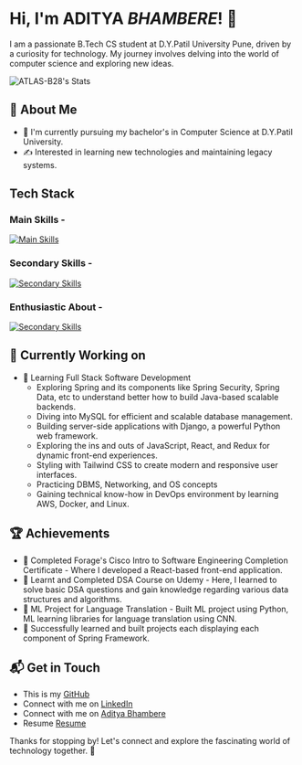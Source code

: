 # Hi, I'm ADITYA ***BHAMBERE***! 👋

I am a passionate B.Tech CS student at D.Y.Patil University Pune, driven by a curiosity for technology. My journey involves delving into the world of computer science and exploring new ideas.

![ATLAS-B28's Stats](https://github-readme-stats.vercel.app/api?username=ATLAS-B28&theme=vue-dark&show_icons=true&hide_border=true&count_private=true)

## 🚀 About Me

- 🔭 I'm currently pursuing my bachelor's in Computer Science at D.Y.Patil University.
- ✍️ Interested in learning new technologies and maintaining legacy systems.

## Tech Stack
### Main Skills -
[![Main Skills](https://skillicons.dev/icons?i=java,spring,js,py,mysql,mongodb,git)](https://skillicons.dev)
### Secondary Skills -
[![Secondary Skills](https://skillicons.dev/icons?i=docker,aws,cpp,cs,dotnet,django,sqlite,ubuntu)](https://skillicons.dev)
### Enthusiastic About - 
[![Secondary Skills](https://skillicons.dev/icons?i=go,kotlin,scala,rust,elixir)](https://skillicons.dev)

## 🔭 Currently Working on

- 🚀 Learning Full Stack Software Development
  - Exploring Spring and its components like Spring Security, Spring Data, etc to understand better how to build
    Java-based scalable backends.
  - Diving into MySQL for efficient and scalable database management.
  - Building server-side applications with Django, a powerful Python web framework.
  - Exploring the ins and outs of JavaScript, React, and Redux for dynamic front-end experiences.
  - Styling with Tailwind CSS to create modern and responsive user interfaces.
  - Practicing DBMS, Networking, and OS concepts
  - Gaining technical know-how in DevOps environment by learning AWS, Docker, and Linux.

 ## 🏆 Achievements

- 🌟 Completed Forage's Cisco Intro to Software Engineering Completion Certificate - Where I developed a React-based front-end application.
- 🌟 Learnt and Completed DSA Course on Udemy - Here, I learned to solve basic DSA questions and gain knowledge regarding various data structures and algorithms.
- 🌟 ML Project for Language Translation - Built ML project using Python, ML learning libraries for language translation using CNN.
- 🌟 Successfully learned and built projects each displaying each component of Spring Framework.


## 📬 Get in Touch

- This is my [GitHub](https://github.com/ATLAS-B28)
- Connect with me on [LinkedIn](https://www.linkedin.com/in/aditya-bhambere-7a96a9225/)
- Connect with me on [Aditya Bhambere](https://adityabhambere.notion.site/Aditya-Bhambere-a006a7eff5824a8eb46b2f4a9441bff7)
- Resume [Resume](https://docs.google.com/document/d/13fbosyAsXvlmKrR2KcgmVN88eFPsDn1XGqfnrpw8WhU/edit?usp=sharing)

Thanks for stopping by! Let's connect and explore the fascinating world of technology together. 🚀



<!--

Here are some ideas to get you started:

- 🔭 I’m currently working on ...
- 🌱 I’m currently learning ...
- 👯 I’m looking to collaborate on ...
- 🤔 I’m looking for help with ...
- 💬 Ask me about ...
- 📫 How to reach me: ...
- 😄 Pronouns: ...
- ⚡ Fun fact: ...
--!>
